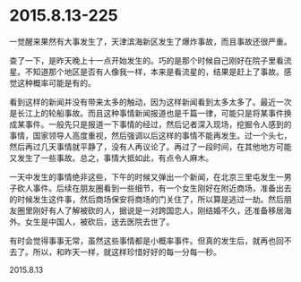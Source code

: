 2015.8.13-225
=============
一觉醒来果然有大事发生了，天津滨海新区发生了爆炸事故，而且事故还很严重。

查了一下，是昨天晚上十一点开始发生的。巧的是那个时候自己刚好在院子里看流星。不知道那个地区是否有人像我一样，本来是看流星的，结果是赶上了事故。感觉这种概率可能是有的。

看到这样的新闻并没有带来太多的触动，因为这样新闻看到太多太多了。最近一次是长江上的轮船事故。而且这种事情新闻报道也是千篇一律，可能只是将某事件换成某事件。一般先只是报道一下事情的经过，然后记者深入现场，挖掘令人感到的事情，国家领导人高度重视，然后强调以后这样的事情不能再发生。过一个头七，然后再过几天事情就平静了，没有人再议论了。再过了一段时间，在其他地方可能又发生了一些事故。总之，事情大抵如此，有点令人麻木。

一天中发生的事情绝非这些，下午的时候又弹出一个新闻，在北京三里屯发生一男子砍人事件。后续在朋友圈看到一些细节，有一个女生刚好在附近商场，准备出去的时候发生这件事，然后商场保安将商场的门关住了，所以算是逃过一劫。然后朋友圈里刚好有人了解被砍的人，据说是一对跨国恋人，刚结婚不久，还准备移居海外。女生是中国人，被砍后，送去医院去世了。

有时会觉得事事无常，虽然这些事情都是小概率事件。但真的发生后，就再也回不去了。所以，和昨天一样，就这样珍惜好好的每一分每一秒。

2015.8.13